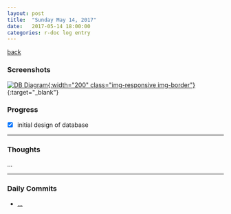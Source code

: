 ```yaml
---
layout: post
title:  "Sunday May 14, 2017"
date:   2017-05-14 18:00:00
categories: r-doc log entry
---
```


[back](/r-doc/summaries)

### Screenshots

[![DB Diagram]({{site.baseurl}}/images/week1/05-14-db.png){:width="200" class="img-responsive img-border"}]({{site.baseurl}}/images/week1/05-14-db.png){:target="_blank"}

### Progress

- [x] initial design of database

---

### Thoughts 

...

---

### Daily Commits

- [...]()